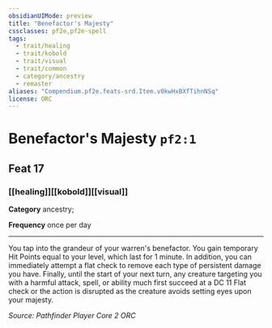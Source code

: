```yaml
---
obsidianUIMode: preview
title: "Benefactor's Majesty"
cssclasses: pf2e,pf2e-spell
tags:
  - trait/healing
  - trait/kobold
  - trait/visual
  - trait/common
  - category/ancestry
  - remaster
aliases: "Compendium.pf2e.feats-srd.Item.v0kwHxBXfTihnNSq"
license: ORC
---
```

# Benefactor's Majesty `pf2:1`
## Feat 17
### [[healing]][[kobold]][[visual]]

**Category** ancestry; 




**Frequency** once per day

* * *

You tap into the grandeur of your warren's benefactor. You gain temporary Hit Points equal to your level, which last for 1 minute. In addition, you can immediately attempt a flat check to remove each type of persistent damage you have. Finally, until the start of your next turn, any creature targeting you with a harmful attack, spell, or ability much first succeed at a DC 11 Flat check or the action is disrupted as the creature avoids setting eyes upon your majesty.

*Source: Pathfinder Player Core 2*
*ORC*